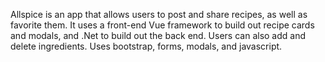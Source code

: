 Allspice is an app that allows users to post and share recipes, as well as favorite them. It uses a front-end Vue framework to build out recipe cards and modals, and .Net to build out the back end. Users can also add and delete ingredients. Uses bootstrap, forms, modals, and javascript. 
